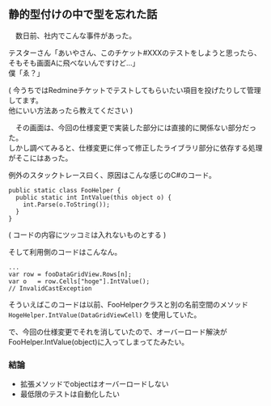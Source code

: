 ## 静的型付けの中で型を忘れた話

　数日前、社内でこんな事件があった。

テスターさん「あいやさん、このチケット#XXXのテストをしようと思ったら、そもそも画面Aに飛べないんですけど…」  
僕「ゑ？」

( 今うちではRedmineチケットでテストしてもらいたい項目を投げたりして管理してます。  
  他にいい方法あったら教えてください )


　その画面は、今回の仕様変更で実装した部分には直接的に関係ない部分だった。  
しかし調べてみると、仕様変更に伴って修正したライブラリ部分に依存する処理がそこにはあった。

例外のスタックトレース曰く、原因はこんな感じのC#のコード。
```
public static class FooHelper {
  public static int IntValue(this object o) {
    int.Parse(o.ToString());
  }
}
```
( コードの内容にツッコミは入れないものとする )

そして利用側のコードはこんなん。
```
...
var row = fooDataGridView.Rows[n];
var o   = row.Cells["hoge"].IntValue();
// InvalidCastException
```

そういえばこのコードは以前、FooHelperクラスと別の名前空間のメソッド
``HogeHelper.IntValue(DataGridViewCell)``
を使用していた。

で、今回の仕様変更でそれを消していたので、オーバーロード解決がFooHelper.IntValue(object)に入ってしまってたみたい。

### 結論
+ 拡張メソッドでobjectはオーバーロードしない
+ 最低限のテストは自動化したい
